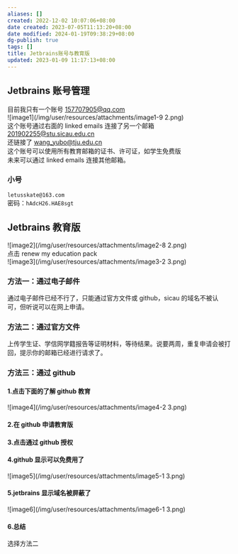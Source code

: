 ```yaml
---
aliases: []
created: 2022-12-02 10:07:06+08:00
date created: 2023-07-05T11:13:20+08:00
date modified: 2024-01-19T09:38:29+08:00
dg-publish: true
tags: []
title: Jetbrains账号与教育版
updated: 2023-01-09 11:17:13+08:00
---
```


## Jetbrains 账号管理
目前我只有一个账号 157707905@qq.com  
![image1](/img/user/resources/attachments/image1-9 2.png)  
这个账号通过右面的 linked emails 连接了另一个邮箱 201902255@stu.sicau.edu.cn  
还链接了 wang_yubo@tju.edu.cn  
这个账号可以使用所有教育邮箱的证书、许可证，如学生免费版  
未来可以通过 linked emails 连接其他邮箱。
### 小号
`letusskate@163.com`  
密码：`hAdcH26.HAE8sgt`
## Jetbrains 教育版
![image2](/img/user/resources/attachments/image2-8 2.png)  
点击 renew my education pack  
![image3](/img/user/resources/attachments/image3-2 3.png)
### 方法一：通过电子邮件
通过电子邮件已经不行了，只能通过官方文件或 github，sicau 的域名不被认可，但听说可以在网上申请。
### 方法二：通过官方文件
上传学生证、学信网学籍报告等证明材料，等待结果。说要两周，重复申请会被打回，提示你的邮箱已经进行请求了。
### 方法三：通过 github
#### 1.点击下面的了解 github 教育
![image4](/img/user/resources/attachments/image4-2 3.png)
#### 2.在 github 申请教育版
#### 3.点击通过 github 授权
#### 4.github 显示可以免费用了
![image5](/img/user/resources/attachments/image5-1 3.png)
#### 5.jetbrains 显示域名被屏蔽了
![image6](/img/user/resources/attachments/image6-1 3.png)
#### 6.总结
选择方法二